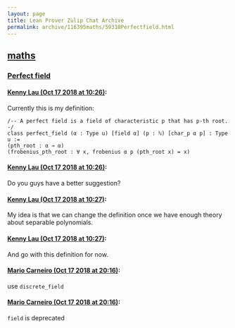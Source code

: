 ```yaml
---
layout: page
title: Lean Prover Zulip Chat Archive 
permalink: archive/116395maths/59310Perfectfield.html
---
```


## [maths](index.html)
### [Perfect field](59310Perfectfield.html)

#### [Kenny Lau (Oct 17 2018 at 10:26)](https://leanprover.zulipchat.com/#narrow/stream/116395-maths/topic/Perfect%20field/near/135957480):
Currently this is my definition:
```lean
/-- A perfect field is a field of characteristic p that has p-th root. -/
class perfect_field (α : Type u) [field α] (p : ℕ) [char_p α p] : Type u :=
(pth_root : α → α)
(frobenius_pth_root : ∀ x, frobenius α p (pth_root x) = x)
```

#### [Kenny Lau (Oct 17 2018 at 10:26)](https://leanprover.zulipchat.com/#narrow/stream/116395-maths/topic/Perfect%20field/near/135957484):
Do you guys have a better suggestion?

#### [Kenny Lau (Oct 17 2018 at 10:27)](https://leanprover.zulipchat.com/#narrow/stream/116395-maths/topic/Perfect%20field/near/135957489):
My idea is that we can change the definition once we have enough theory about separable polynomials.

#### [Kenny Lau (Oct 17 2018 at 10:27)](https://leanprover.zulipchat.com/#narrow/stream/116395-maths/topic/Perfect%20field/near/135957495):
And go with this definition for now.

#### [Mario Carneiro (Oct 17 2018 at 20:16)](https://leanprover.zulipchat.com/#narrow/stream/116395-maths/topic/Perfect%20field/near/135990765):
use `discrete_field`

#### [Mario Carneiro (Oct 17 2018 at 20:16)](https://leanprover.zulipchat.com/#narrow/stream/116395-maths/topic/Perfect%20field/near/135990773):
`field` is deprecated

